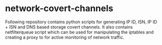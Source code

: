 # network-covert-channels
Following repository contains python scripts for generating IP ID, ISN, IP ID + ISN and DNS based storage covert channels. It also contains netfilterqueue script which can be used for manipulating the iptables and creating a proxy to for active monitoring of network traffic.
